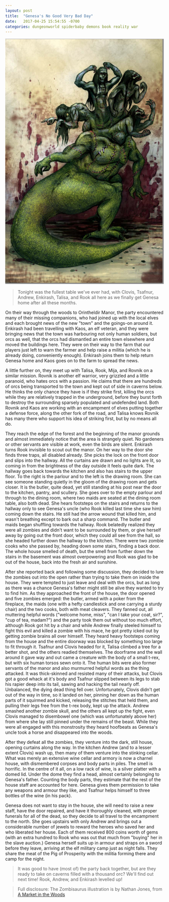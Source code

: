 ```yaml
---
layout: post
title:  "Genesa's No Good Very Bad Day"
date:   2017-04-25 15:54:55 -0700
categories: dungeonworld spiderbaby demons book reality war
---
```


![zombisaurus](/images/zombisaurus.png)

> Tonight was the fullest table we've ever had, with Clovis, Tsafnur, Andrew, Enkirash, Talisa, and Rook all here as we finally get Genesa home after all these months.

On their way through the woods to Orintheldir Manor, the party encountered many of their missing companions, who had joined up with the local elves and each brought news of the new "town" and the goings-on around it. Enkirash had been travelling with Kaos, an elf veteran, and they were bringing news that the town was harbouring not only human soldiers, but orcs as well, that the orcs had dismantled an entire town elsewhere and moved the buildings here. They were on their way to the farm that our players just left to warn the farmer and help raise a militia (which he is already doing, conveniently enough). Enkirash joins them to help return Genesa home and Kaos goes on to the farm to spread the news. 

A little further on, they meet up with Talisa, Rook, Mija, and Rovnik on a similar mission. Rovnik is another elf warrior, very grizzled and a little paranoid, who hates orcs with a passion. He claims that there are hundreds of orcs being transported to the town and kept out of side in caverns below. He thinks the only chance they have is if they strike first, killing the orcs while they are relatively trapped in the underground, before they burst forth to destroy the surrounding sparsely populated and undefended land. Both Rovnik and Kaos are working with an encampment of elves putting together a defense force, along the other fork of the road, and Talisa knows Rovnik has many there who support his idea of striking first, but by no means all do.

They reach the edge of the forest and the beginning of the manor grounds and almost immediately notice that the area is strangely quiet. No gardeners or other servants are visible at work, even the birds are silent. Enkirash turns Rook invisible to scout out the manor. On her way to the door she finds three traps, all disabled already. She picks the lock on the front door and slips into the hallway. All the curtains are drawn and no lights are lit, so coming in from the brightness of the day outside it feels quite dark. The hallway goes back towards the kitchen and also has stairs to the upper floor. To the right is the parlour and to the left is the drawing room. She can see someone standing quietly in the gloom of the drawing room and gets closer. It is the butler, quite dead, yet still standing at his post near the door to the kitchen, pantry, and scullery. She goes over to the empty parlour and through to the dining room, where two maids are seated at the dining room table, also both dead. She hears footsteps on the stairs and returns to the hallway only to see Genesa's uncle (who Rook killed last time she saw him) coming down the stairs. He still had the arrow wound that killed him, and wasn't breathing except to bark out a sharp command. The butler and maids began shuffling towards the hallway. Rook belatedly realized they were all zombies and didn't want to be surrounded by them, or give herself away by going out the front door, which they could all see from the hall, so she headed further down the hallway to the kitchen. There were two zombie cooks who she passed by, heading down some stairs, finding a back door. The whole house smelled of death, but the smell from further down the stairs in the basement was almost overpowering and Rook was glad to be out of the house, back into the fresh air and sunshine.

After she reported back and following some discussion, they decided to lure the zombies out into the open rather than trying to take them on inside the house. They were tempted to just leave and deal with the orcs, but as long as there was a chance Genesa's father might still be alive they wanted to try to find him. As they approached the front of the house, the door opened and five zombies emerged: the butler, armed with a poker from the fireplace, the maids (one with a hefty candlestick and one carrying a sturdy chair) and the two cooks, both with meat cleavers. They fanned out, all muttering helpful words ("welcome home, miss", "can I take your coat, sir?", "cup of tea, madam?") and the party took them out without too much effort, although Rook got hit by a chair and while Andrew finally steeled himself to fight this evil and killed a zombie with his mace, he got pretty icked out by getting zombie brains all over himself. They heard heavy footsteps coming from the house and the entire doorway was blocked by something too large to fit through it. Tsafnur and Clovis headed for it, Talisa climbed a tree for a better shot, and the others readied themselves. The doorframe and the wall around it gave way and out came a creature with the body of a small t-rex, but with six human torsos sewn onto it. The human bits were also former servants of the manor and also murmurred helpful words as the thing attacked. It was thick-skinned and resisted many of their attacks, but Clovis got a good whack at it's body and Tsafnur slipped between its legs to stab his rapier deep into its tail, sawing and hacking the tail nearly off. Unbalanced, the dying dead thing fell over. Unfortunately, Clovis didn't get out of the way in time, so it landed on her, pinning her down as the human parts of it squirmed and kicked, releasing the stitches that held them, and pulling their legs free from the t-rex body, kept up the attack. Andrew smashed another zombie skull, and the others all kept up the fight, even Clovis managed to disembowel one (which was unfortunately above her) from where she lay still pinned under the remains of the beast. While they were all engaged with this monstrosity they heard hoofbeats as Genesa's uncle took a horse and disappeared into the woods.

After they defeat all the zombies, they venture into the dark, still house, opening curtains along the way. In the kitchen Andrew (and to a lesser extent Clovis) wash up, then many of them venture into the stinking cellar. What was merely an extensive wine cellar and armory is now a charnel house, with dismembered corpses and body parts in piles. The smell is horrific. In the centre of it all, on a low rack of wine, is a silver platter with a domed lid. Under the dome they find a head, almost certainly belonging to Genesa's father. Counting the body parts, they estimate that the rest of the house staff are accounted for here. Genesa gives them permission to take any weapons and armour they like, and Tsafnur helps himself to three bottles of the wine (in his pack).

Genesa does not want to stay in the house, she will need to raise a new staff, have the door repaired, and have it thoroughly cleaned, with proper funerals for all of the dead, so they decide to all travel to the encampment to the north. She goes upstairs with only Andrew and brings out a considerable number of jewels to reward the heroes who saved her and who liberated her house. Each of them received 800 coins worth of gems (with an extra hundred to Rook who was out that much from "buying" her in the slave auction.) Genesa herself suits up in armour and straps on a sword before they leave, arriving at the elf military camp just as night falls. They share the meat of the Pig of Prosperity with the militia forming there and camp for the night.

> It was good to have (most of) the party back together, but are they ready to take on caverns filled with a thousand orc? We'll find out next time! Rook, Andrew, and Enkirash levelled up!

> Full disclosure: The Zombisaurus illustration is by Nathan Jones, from [A Market in the Woods](https://www.drivethrurpg.com/product/174727/A-Market-in-the-Woods)